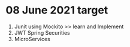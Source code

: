 08 June 2021 target
================================
1. Junit using Mockito >> learn and Implement
2. JWT Spring Securities
3. MicroServices